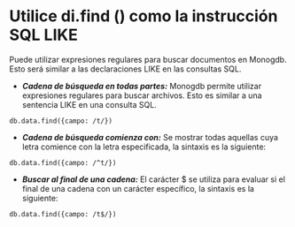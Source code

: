 # Utilice di.find () como la instrucción SQL LIKE

Puede utilizar expresiones regulares para buscar documentos en Monogdb. Esto será similar a las declaraciones LIKE en las consultas SQL.

* _**Cadena de búsqueda en todas partes:**_
Monogdb permite utilizar expresiones regulares para buscar archivos. Esto es similar a una sentencia LIKE en una consulta SQL.

```
db.data.find({campo: /t/})

```

* _**Cadena de búsqueda comienza con:**_
Se mostrar todas aquellas cuya letra comience con la letra especificada, la sintaxis es la siguiente:

```
db.data.find({campo: /^t/})

```

* _**Buscar al final de una cadena:**_
El carácter $ se utiliza para evaluar si el final de una cadena con un carácter específico, la sintaxis es la siguiente:

```
db.data.find({campo: /t$/})

```
